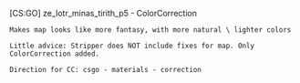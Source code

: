 [CS:GO] ze_lotr_minas_tirith_p5 - ColorCorrection
```"ze_lotr_minas_tirith_p5"
Makes map looks like more fantasy, with more natural \ lighter colors

Little advice: Stripper does NOT include fixes for map. Only ColorCorrection added.

Direction for CC: csgo - materials - correction
```